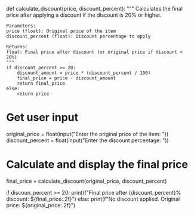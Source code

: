 def calculate_discount(price, discount_percent):
    """
    Calculates the final price after applying a discount if the discount is 20% or higher.
    
    Parameters:
    price (float): Original price of the item
    discount_percent (float): Discount percentage to apply
    
    Returns:
    float: Final price after discount (or original price if discount < 20%)
    """
    if discount_percent >= 20:
        discount_amount = price * (discount_percent / 100)
        final_price = price - discount_amount
        return final_price
    else:
        return price

# Get user input
original_price = float(input("Enter the original price of the item: "))
discount_percent = float(input("Enter the discount percentage: "))

# Calculate and display the final price
final_price = calculate_discount(original_price, discount_percent)

if discoun_percent >= 20:
    print(f"Final price after {discount_percent}% discount: ${final_price:.2f}")
else:
    print(f"No discount applied. Original price: ${original_price:.2f}")
